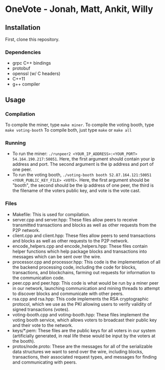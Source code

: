 # OneVote - Jonah, Matt, Ankit, Willy

## Installation
First, clone this repository.

### Dependencies
- grpc C++ bindings
- protobuf
- openssl (w/ C headers)
- C++11
- g++ compiler

## Usage

### Compilation
To compile the miner, type `make miner`.
To compile the voting booth, type `make voting-booth`
To compile both, just type `make` or `make all`
### Running

- To run the miner: `./runpeer2 <YOUR_IP_ADDRESS>:<YOUR_PORT> 54.164.190.217:50051`. Here, the first argument should contain your ip address and port. The second argument is the ip address and port of one peer.
- To run the voting booth, `./voting-booth booth 52.87.164.121:50051 <YOUR_PUBLIC_KEY_FILE> <VOTE>`. Here, the first argument should be "booth", the second should be the ip address of one peer, the third is the filename of the voters public key, and vote is the vote cast.

### Files

- Makefile: This is used for compilation.
- server.cpp and server.hpp: These files allow peers to receive transmitted transactions and blocks as well as other requests from the P2P network.
- client.cpp and client.hpp: These files allow peers to send transactions and blocks as well as other requests to the P2P network.
- encode_helpers.cpp and encode_helpers.hpp: These files contain helper functions which help package blocks and transactions into messages which can be sent over the wire.
- processor.cpp and processor.hpp: This code is the implementation of all the backend processing code, including the code for blocks, transactions, and blockchains, farming out requests for information to the communication code.
- peer.cpp and peer.hpp:  This code is what would be run by a miner peer in our network, launching communication and mining threads to attempt to discover blocks and communicate with other peers.
- rsa.cpp and rsa.hpp: This code implements the RSA cryptographic protocol, which we use as the PKI allowing users to verify validity of signed transactions (votes).
- voting-booth.cpp and voting-booth.hpp: These files implement the voting booth service, which allows voters to broadcast their public key and their vote to the network.
- keys/*.pem: These files are the public keys for all voters in our system (artificially generated, in real life these would be input by the voters at the booth).
- protos/node.proto: These are the messages for all of the serializable data structures we want to send over the wire, including blocks, transactions, their associated request types, and messages for finding and communicating with peers.

